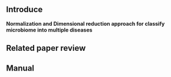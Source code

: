 ## Introduce

<b>Normalization and Dimensional reduction approach for classify microbiome into multiple diseases</b>


## Related paper review

## Manual
